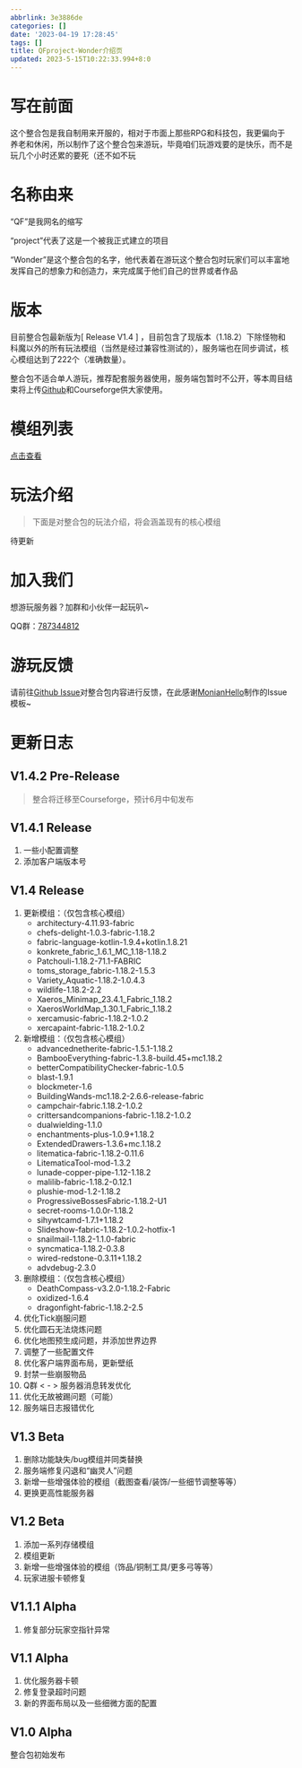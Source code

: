 ```yaml
---
abbrlink: 3e3886de
categories: []
date: '2023-04-19 17:28:45'
tags: []
title: QFproject-Wonder介绍页
updated: 2023-5-15T10:22:33.994+8:0
---
```

# 写在前面

这个整合包是我自制用来开服的，相对于市面上那些RPG和科技包，我更偏向于养老和休闲，所以制作了这个整合包来游玩，毕竟咱们玩游戏要的是快乐，而不是玩几个小时还累的要死（还不如不玩

# 名称由来

“QF”是我网名的缩写

“project”代表了这是一个被我正式建立的项目

“Wonder”是这个整合包的名字，他代表着在游玩这个整合包时玩家们可以丰富地发挥自己的想象力和创造力，来完成属于他们自己的世界或者作品

# 版本

目前整合包最新版为[ Release V1.4 ] ，目前包含了现版本（1.18.2）下除怪物和科魔以外的所有玩法模组（当然是经过兼容性测试的），服务端也在同步调试，核心模组达到了222个（准确数量）。

整合包不适合单人游玩，推荐配套服务器使用，服务端包暂时不公开，等本周目结束将上传[Github](https://github.com/Qian-F/QFserver-Wonder)和Courseforge供大家使用。

# 模组列表

[点击查看](https://moddermore.net/list/7dd02ba3c4)

# 玩法介绍

> 下面是对整合包的玩法介绍，将会涵盖现有的核心模组

待更新

# 加入我们

想游玩服务器？加群和小伙伴一起玩叭~

QQ群：[787344812](http://qm.qq.com/cgi-bin/qm/qr?_wv=1027&k=ewXjxbCPcrGPEYLrrBDuG_Qr4-1ysDP0&authKey=iBmf3waFztVg4VyNlL0%2FpUmkrymbmwAUTS8S47FWFHFnqkHOkmAuTyCSGU%2FbugiQ&noverify=0&group_code=787344812)

# 游玩反馈

请前往[Github Issue](https://github.com/Qian-F/QFserver-Wonder/issues)对整合包内容进行反馈，在此感谢[MonianHello](http://monianhello.top/)制作的Issue模板~

# 更新日志

## V1.4.2 Pre-Release

> 整合将迁移至Courseforge，预计6月中旬发布

## V1.4.1 Release

1. 一些小配置调整
2. 添加客户端版本号

## V1.4 Release

1. 更新模组：（仅包含核心模组）
   * architectury-4.11.93-fabric
   * chefs-delight-1.0.3-fabric-1.18.2
   * fabric-language-kotlin-1.9.4+kotlin.1.8.21
   * konkrete_fabric_1.6.1_MC_1.18-1.18.2
   * Patchouli-1.18.2-71.1-FABRIC
   * toms_storage_fabric-1.18.2-1.5.3
   * Variety_Aquatic-1.18.2-1.0.4.3
   * wildlife-1.18.2-2.2
   * Xaeros_Minimap_23.4.1_Fabric_1.18.2
   * XaerosWorldMap_1.30.1_Fabric_1.18.2
   * xercamusic-fabric-1.18.2-1.0.2
   * xercapaint-fabric-1.18.2-1.0.2
2. 新增模组：（仅包含核心模组）
   * advancednetherite-fabric-1.5.1-1.18.2
   * BambooEverything-fabric-1.3.8-build.45+mc1.18.2
   * betterCompatibilityChecker-fabric-1.0.5
   * blast-1.9.1
   * blockmeter-1.6
   * BuildingWands-mc1.18.2-2.6.6-release-fabric
   * campchair-fabric.1.18.2-1.0.2
   * crittersandcompanions-fabric-1.18.2-1.0.2
   * dualwielding-1.1.0
   * enchantments-plus-1.0.9+1.18.2
   * ExtendedDrawers-1.3.6+mc.1.18.2
   * litematica-fabric-1.18.2-0.11.6
   * LitematicaTool-mod-1.3.2
   * lunade-copper-pipe-1.12-1.18.2
   * malilib-fabric-1.18.2-0.12.1
   * plushie-mod-1.2-1.18.2
   * ProgressiveBossesFabric-1.18.2-U1
   * secret-rooms-1.0.0r-1.18.2
   * sihywtcamd-1.7.1+1.18.2
   * Slideshow-fabric-1.18.2-1.0.2-hotfix-1
   * snailmail-1.18.2-1.1.0-fabric
   * syncmatica-1.18.2-0.3.8
   * wired-redstone-0.3.11+1.18.2
   * advdebug-2.3.0
3. 删除模组：（仅包含核心模组）
   * DeathCompass-v3.2.0-1.18.2-Fabric
   * oxidized-1.6.4
   * dragonfight-fabric-1.18.2-2.5
4. 优化Tick崩服问题
5. 优化圆石无法烧炼问题
6. 优化地图预生成问题，并添加世界边界
7. 调整了一些配置文件
8. 优化客户端界面布局，更新壁纸
9. 封禁一些崩服物品
10. Q群 < - > 服务器消息转发优化
11. 优化无故被踢问题（可能）
12. 服务端日志报错优化

## V1.3 Beta

1. 删除功能缺失/bug模组并同类替换
2. 服务端修复闪退和“幽灵人”问题
3. 新增一些增强体验的模组（截图查看/装饰/一些细节调整等等）
4. 更换更高性能服务器

## V1.2 Beta

1. 添加一系列存储模组
2. 模组更新
3. 新增一些增强体验的模组（饰品/铜制工具/更多弓等等）
4. 玩家进服卡顿修复

## V1.1.1 Alpha

1. 修复部分玩家空指针异常

## V1.1 Alpha

1. 优化服务器卡顿
2. 修复登录超时问题
3. 新的界面布局以及一些细微方面的配置

## V1.0 Alpha

整合包初始发布
